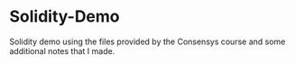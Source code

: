# Solidity-Demo

Solidity demo using the files provided by the Consensys course and some additional notes that I made.

